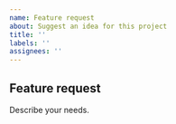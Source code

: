 ```yaml
---
name: Feature request
about: Suggest an idea for this project
title: ''
labels: ''
assignees: ''
---
```


## Feature request

Describe your needs.
